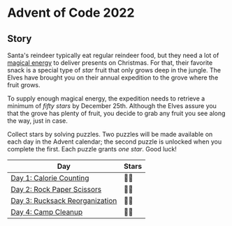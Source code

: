 # Advent of Code 2022

## Story

Santa's reindeer typically eat regular reindeer food, but they need a lot
of [magical energy](https://adventofcode.com/2018/day/25) to deliver presents on Christmas. For that, their favorite
snack is a special type of _star_ fruit that only grows deep in the jungle. The Elves have brought you on their annual
expedition to the grove where the fruit grows.

To supply enough magical energy, the expedition needs to retrieve a minimum of _fifty stars_ by December 25th. Although
the Elves assure you that the grove has plenty of fruit, you decide to grab any fruit you see along the way, just in
case.

Collect stars by solving puzzles. Two puzzles will be made available on each day in the Advent calendar; the second
puzzle is unlocked when you complete the first. Each puzzle grants _one star_. Good luck!

| Day                                                                      | Stars |
| ------------------------------------------------------------------------ | ----- |
| [Day 1: Calorie Counting](./src/dev/adtennant/adventofcode/day01)        | 🌟🌟  |
| [Day 2: Rock Paper Scissors](./src/dev/adtennant/adventofcode/day02)     | 🌟🌟  |
| [Day 3: Rucksack Reorganization](./src/dev/adtennant/adventofcode/day03) | 🌟🌟  |
| [Day 4: Camp Cleanup](./src/dev/adtennant/adventofcode/day04)            | 🌟🌟  |
